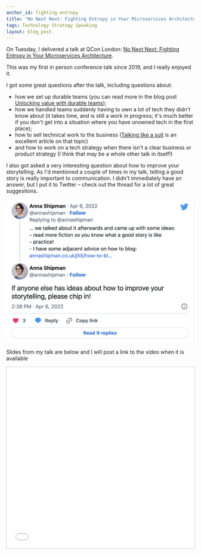 ```yaml
---
anchor_id: fighting-entropy
title: "No Next Next: Fighting Entropy in Your Microservices Architecture"
tags: Technology Strategy Speaking
layout: blog_post
---
```


On Tuesday, I delivered a talk at QCon London: [No Next Next: Fighting Entropy in Your Microservices Architecture](https://qconlondon.com/london2022/presentation/no-next-next-fighting-entropy-microservices-architecture).

This was my first in person conference talk since 2019, and I really enjoyed it.

I got some great questions after the talk, including questions about:

- how we set up durable teams (you can read more in the blog post [Unlocking value with durable teams](https://medium.com/ft-product-technology/unlocking-value-with-durable-teams-a70efb435a19)); 
- how we handled teams suddenly having to own a lot of tech they didn't know about (it takes time, and is still a work in progress; it's much better if you don't get into a situation where you have unowned tech in the first place);
- how to sell technical work to the business ([Talking like a suit](https://www.infoq.com/articles/communicating-engineering-work-business/) is an excellent article on that topic)
- and how to work on a tech strategy when there isn't a clear business or product strategy (I think that may be a whole other talk in itself!)

I also got asked a very interesting question about how to improve your storytelling. As I'd mentioned a couple of times in my talk, telling a good story is really important to communication. I didn't immediately have an answer, but I put it to Twitter – check out the thread for a lot of great suggestions.

![Tweet asking how to improve storytelling](/img/twitter/storytelling.png)

Slides from my talk are below and I will post a link to the video when it is available

<iframe src="//www.slideshare.net/slideshow/embed_code/key/eD9G6SNvuINGR4" width="595" height="485" frameborder="0" marginwidth="0" marginheight="0" scrolling="no" style="border:1px solid #CCC; border-width:1px; margin-bottom:5px; max-width: 100%;" allowfullscreen> </iframe> <div style="margin-bottom:5px"> </div>
